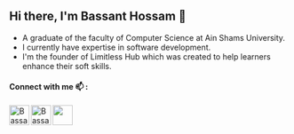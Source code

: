 ## Hi there,  I'm Bassant Hossam 👋
- A graduate of the faculty of Computer Science at Ain Shams University.
- I currently have expertise in software development.
- I'm the founder of Limitless Hub which was created to help learners enhance their soft skills. 

#### Connect with me 📫 :
<a href="mailto:bassant.hossam20@gmail.com"><img src="https://user-images.githubusercontent.com/84079097/180465824-3a948c2c-8b5d-457a-a74b-0f2d17f2308b.png" width="36px"/></a>
[<img align="left" alt="BassantHossamMekkawy|Linkedin" width="36px" src="https://img.icons8.com/color/48/000000/linkedin.png" />][linkedin]
[<img align="left" alt="BassantHossam|CodeForces" width="36px" src="https://user-images.githubusercontent.com/84079097/180464218-03e77461-6b24-48af-8649-468eecffa50a.jpg" />][CodeForces]

[linkedin]: https://www.linkedin.com/in/bassant-mekkawy/
[CodeForces]: https://codeforces.com/profile/Bassant_Hossam


